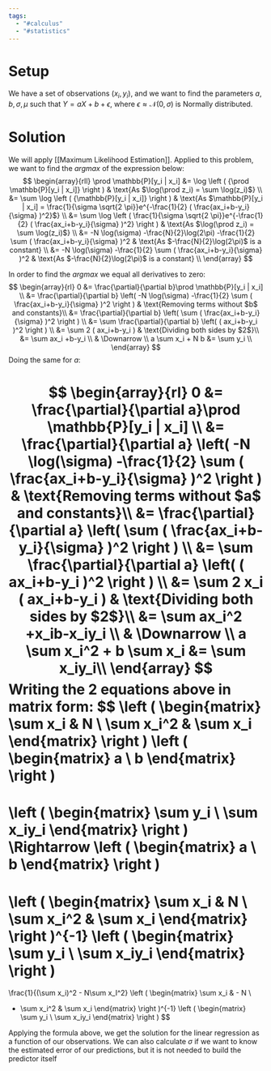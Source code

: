 ```yaml
---
tags:
  - "#calculus"
  - "#statistics"
---
```

# Setup
We have a set of observations $(x_i, y_i)$, and we want to find the parameters $a,b,\sigma, \mu$ such that $Y = aX + b + \epsilon$, where $\epsilon \approx \mathscr{N}(0, \sigma)$ is Normally distributed.

# Solution
We will apply [[Maximum Likelihood Estimation]]. Applied to this problem, we want to find the $argmax$ of the expression below:
$$
\begin{array}{rll}
\prod \mathbb{P}[y_i | x_i] &= \log \left ( {\prod \mathbb{P}[y_i | x_i]} \right )  & \text{As $\log(\prod z_i) = \sum \log(z_i)$} \\
&= \sum \log \left ( {\mathbb{P}[y_i | x_i]} \right )  & \text{As $\mathbb{P}[y_i | x_i] = \frac{1}{\sigma \sqrt{2 \pi}}e^{-\frac{1}{2} ( \frac{ax_i+b-y_i}{\sigma} )^2}$} \\
&= \sum \log \left ( \frac{1}{\sigma \sqrt{2 \pi}}e^{-\frac{1}{2} ( \frac{ax_i+b-y_i}{\sigma} )^2} \right )  & \text{As $\log(\prod z_i) = \sum \log(z_i)$} \\
&= -N \log(\sigma) -\frac{N}{2}\log(2\pi) -\frac{1}{2} \sum  ( \frac{ax_i+b-y_i}{\sigma} )^2  & \text{As $-\frac{N}{2}\log(2\pi)$ is a constant} \\
&= -N \log(\sigma) -\frac{1}{2} \sum  ( \frac{ax_i+b-y_i}{\sigma} )^2  & \text{As $-\frac{N}{2}\log(2\pi)$ is a constant} \\
\end{array}
$$

In order to find the $argmax$ we equal all derivatives to zero:
$$
\begin{array}{rl}
0 &= \frac{\partial}{\partial b}\prod \mathbb{P}[y_i | x_i] \\
&= \frac{\partial}{\partial b} \left( -N \log(\sigma) -\frac{1}{2} \sum  ( \frac{ax_i+b-y_i}{\sigma} )^2 \right ) & \text{Removing terms without $b$ and constants}\\
&= \frac{\partial}{\partial b} \left( \sum  ( \frac{ax_i+b-y_i}{\sigma} )^2 \right ) \\
&= \sum \frac{\partial}{\partial b} \left( ( ax_i+b-y_i )^2 \right ) \\
&= \sum 2 ( ax_i+b-y_i ) & \text{Dividing both sides by $2$}\\
&= \sum ax_i +b-y_i \\
& \Downarrow \\
a \sum x_i + N b &= \sum y_i \\
\end{array}
$$
Doing the same for $a$:

$$
\begin{array}{rl}
0 &= \frac{\partial}{\partial a}\prod \mathbb{P}[y_i | x_i] \\
&= \frac{\partial}{\partial a} \left( -N \log(\sigma) -\frac{1}{2} \sum  ( \frac{ax_i+b-y_i}{\sigma} )^2 \right ) & \text{Removing terms without $a$ and constants}\\
&= \frac{\partial}{\partial a} \left( \sum  ( \frac{ax_i+b-y_i}{\sigma} )^2 \right ) \\
&= \sum \frac{\partial}{\partial a} \left( ( ax_i+b-y_i )^2 \right ) \\
&= \sum 2 x_i ( ax_i+b-y_i ) & \text{Dividing both sides by $2$}\\
&= \sum ax_i^2 +x_ib-x_iy_i \\
& \Downarrow \\
a \sum x_i^2 + b \sum x_i &= \sum x_iy_i\\
\end{array}
$$
Writing the 2 equations above in matrix form:
$$
\left (
\begin{matrix}
\sum x_i & N \\
\sum x_i^2 & \sum x_i
\end{matrix}
\right )
\left (
\begin{matrix}
a \\ b
\end{matrix}
\right )
=
\left (
\begin{matrix}
\sum y_i \\ \sum x_iy_i
\end{matrix}
\right )
\Rightarrow
\left (
\begin{matrix}
a \\ b
\end{matrix}
\right )
=
\left (
\begin{matrix}
\sum x_i & N \\
\sum x_i^2 & \sum x_i
\end{matrix}
\right )^{-1}
\left (
\begin{matrix}
\sum y_i \\ \sum x_iy_i
\end{matrix}
\right )
=
\frac{1}{(\sum x_i)^2 - N\sum x_I^2}
\left (
\begin{matrix}
\sum x_i & - N \\
- \sum x_i^2 & \sum x_i
\end{matrix}
\right )^{-1}
\left (
\begin{matrix}
\sum y_i \\ \sum x_iy_i
\end{matrix}
\right )
$$

Applying the formula above, we get the solution for the linear regression as a function of our observations. We can also calculate $\sigma$ if we want to know the estimated error of our predictions, but it is not needed to build the predictor itself